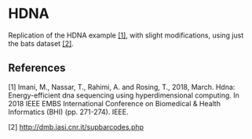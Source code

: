 # HDNA

Replication of the HDNA example [[1]](#1), with slight modifications, using just the bats dataset [[2]](#2).

## References

<a id="1">[1]</a>
Imani, M., Nassar, T., Rahimi, A. and Rosing, T., 2018, March. Hdna: Energy-efficient dna sequencing using
hyperdimensional computing. In 2018 IEEE EMBS International Conference on Biomedical & Health Informatics (BHI) (pp.
271-274). IEEE.

<a id="2">[2]</a>
http://dmb.iasi.cnr.it/supbarcodes.php